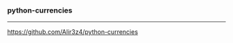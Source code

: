 ### python-currencies
---
https://github.com/Alir3z4/python-currencies


```
```

```
```

```
```

